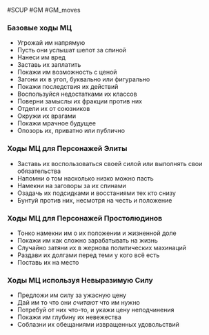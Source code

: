 #SCUP #GM #GM_moves  
### Базовые ходы МЦ

- Угрожай им напрямую
- Пусть они услышат шепот за спиной
- Нанеси им вред
- Заставь их заплатить
- Покажи им возможность с ценой
- Загони их в угол, буквально или фигурально
- Покажи последствия их действий
- Воспользуйся недостатками их классов
- Поверни замыслы их фракции против них
- Отдели их от союзников
- Окружи их врагами
- Покажи мрачное будущее
- Опозорь их, приватно или публично

### Ходы МЦ для Персонажей Элиты

- Заставь их воспользоваться своей силой или выполнять свои обязательства
- Напомни о том насколько низко можно пасть
- Намекни на заговоры за их спинами
- Озадачь их подсидками и восстаниями тех кто снизу
- Бунтуй против них, несмотря на честь и положение

### Ходы МЦ для Персонажей Простолюдинов

- Тонко намекни им о их положении и жизненной доле
- Покажи им как сложно зарабатывать на жизнь
- Случайно затяни их в жернова политических махинаций
- Раздави их долгами перед теми у кого всё есть
- Поставь их на место

### Ходы МЦ используя Невыразимую Силу

- Предложи им силу за ужасную цену
- Дай им то что они _считают_ что им нужно
- Потребуй от них что-то, и укажи цену неподчинения
- Покажи им глубину их невежества
- Соблазни их обещаниями извращенных удовольствий